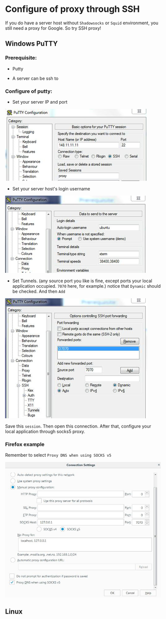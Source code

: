 # Configure of proxy through SSH

If you do have a server host without `Shadowsocks` or `Squid` environment, you still need a proxy for Google. So try SSH proxy!

## Windows PuTTY

### Prerequisite:

* Putty

* A server can be ssh to

### Configure of putty:

* Set your server IP and port

![](https://github.com/xuchenhao001/BIT-homework/blob/master/Proxy/SSH-proxy/1.jpg)

* Set your server host's login username

![](https://github.com/xuchenhao001/BIT-homework/blob/master/Proxy/SSH-proxy/2.jpg)

* Set Tunnels. (any source port you like is fine, except ports your local application occupied. `7070` here, for example.) notice that `Dynamic` should be checked. And then `Add`

![](https://github.com/xuchenhao001/BIT-homework/blob/master/Proxy/SSH-proxy/3.jpg)

Save this `session`. Then open this connection. After that, configure your local application through socks5 proxy.

### Firefox example

Remember to select `Proxy DNS when using SOCKS v5`

![](https://github.com/xuchenhao001/BIT-homework/blob/master/Proxy/SSH-proxy/4.jpg)

## Linux

